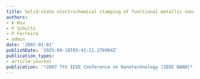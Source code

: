 ```yaml
---
title: Solid-state electrochemical stamping of functional metallic nanostructures
authors:
- K Hsu
- P Schultz
- P Ferreira
- admin
date: '2007-01-01'
publishDate: '2025-09-18T05:41:21.276904Z'
publication_types:
- article-journal
publication: '*2007 7th IEEE Conference on Nanotechnology (IEEE NANO)*'
---
```

